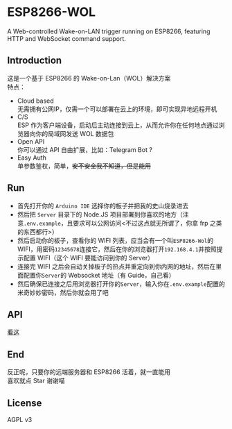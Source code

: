 # ESP8266-WOL
A Web-controlled Wake-on-LAN trigger running on ESP8266, featuring HTTP and WebSocket command support.

## Introduction
这是一个基于 ESP8266 的 Wake-on-Lan（WOL）解决方案  
特点：  
- Cloud based  
无需拥有公网IP，仅需一个可以部署在云上的环境，即可实现异地远程开机  
- C/S  
ESP 作为客户端设备，启动后主动连接到云上，从而允许你在任何地点通过浏览器向你的局域网发送 WOL 数据包  
- Open API  
你可以通过 API 自由扩展，比如：Telegram Bot ?
- Easy Auth  
单参数鉴权，简单，~~安不安全我不知道，但是能用~~

## Run
- 首先打开你的 `Arduino IDE` 选择你的板子并把我的史山烧录进去  
- 然后把 `Server` 目录下的 Node.JS 项目部署到你喜欢的地方（注意`.env.example`，且要求可以公网访问<不过这点就无所谓了，你拿 frp 之类的东西都行>）  
- 然后启动你的板子，查看你的 WIFI 列表，应当会有一个叫`ESP8266-Wol`的 WIFI，用密码`12345678`连接它，然后在你的浏览器打开`192.168.4.1`并按照提示配置 WIFI（这个 WIFI 要能访问到你的 Server）  
- 连接完 WIFI 之后会自动关掉板子的热点并重定向到你内网的地址，然后在里面配置你`Server`的 Websocket 地址（有 Guide，自己看）  
- 然后确保已连接之后用浏览器打开你的`Server`，输入你在`.env.example`配置的米奇妙妙密码，然后你就会用了吧

## API
[看这](API.md)

## End
反正呢，只要你的远端服务器和 ESP8266 活着，就一直能用  
喜欢就点 Star 谢谢喵

## License
AGPL v3
